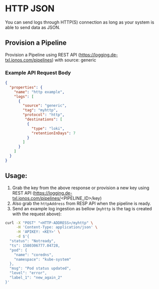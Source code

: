 # HTTP JSON
You can send logs through HTTP(S) connection as long as your system is able to send data as JSON.

## Provision a Pipeline
Provision a Pipeline using REST API (https://logging.de-txl.ionos.com/pipelines) with source: generic

### Example API Request Body
```json
{
  "properties": {
    "name": "http example",
    "logs": [
      {
        "source": "generic",
        "tag": "myhttp",
        "protocol": "http",
         "destinations": [
          {
            "type": "loki",
            "retentionInDays": 7
          }
        ]
      }
    ]
  }
}
```

## Usage:
1. Grab the key from the above response or provision a new key using REST API (https://logging.de-txl.ionos.com/pipelines/<PIPELINE_ID>/key)
2. Also grab the `httpAddress` from RESP API when the pipeline is ready.
3. Send an example log ingestion as bellow (`myhttp` is the tag is created with the request above):

```bash
curl -X "POST" "<HTTP-ADDRESS>/myhttp" \
     -H 'Content-Type: application/json' \
     -H 'APIKEY: <KEY>' \
     -d $'{
  "status": "Notready",
  "ts": 1580306777.04728,
  "pod": {
    "name": "coredns",
    "namespace": "kube-system"
  },
  "msg": "Pod status updated",
  "level": "error",
  "label_1": "new_again_2"
}'

```
